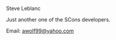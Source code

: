 
Steve Leblanc 

Just another one of the SCons developers. 

Email: [awolf99@yahoo.com](mailto:awolf99@yahoo.com)  
